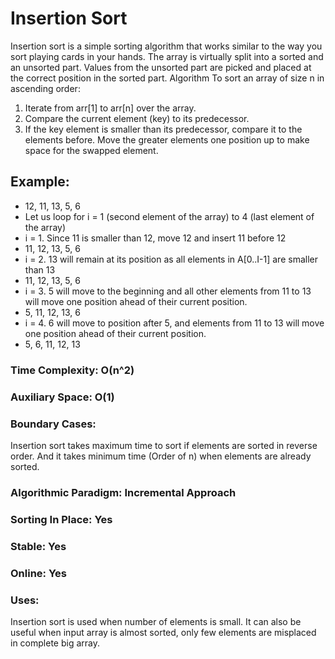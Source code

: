 # Insertion Sort
Insertion sort is a simple sorting algorithm that works similar to the way you sort playing cards in your hands. The array is virtually split into a sorted and an unsorted part. Values from the unsorted part are picked and placed at the correct position in the sorted part.
Algorithm 
To sort an array of size n in ascending order: 
1. Iterate from arr[1] to arr[n] over the array. 
2. Compare the current element (key) to its predecessor. 
3. If the key element is smaller than its predecessor, compare it to the elements before. Move the greater elements one position up to make space for the swapped element.
## Example: 
* 12, 11, 13, 5, 6
* Let us loop for i = 1 (second element of the array) to 4 (last element of the array)
* i = 1. Since 11 is smaller than 12, move 12 and insert 11 before 12 
* 11, 12, 13, 5, 6
* i = 2. 13 will remain at its position as all elements in A[0..I-1] are smaller than 13 
* 11, 12, 13, 5, 6
* i = 3. 5 will move to the beginning and all other elements from 11 to 13 will move one position ahead of their current position. 
* 5, 11, 12, 13, 6
* i = 4. 6 will move to position after 5, and elements from 11 to 13 will move one position ahead of their current position. 
* 5, 6, 11, 12, 13 

### Time Complexity: O(n^2) 
### Auxiliary Space: O(1)
### Boundary Cases: 
Insertion sort takes maximum time to sort if elements are sorted in reverse order. And it takes minimum time (Order of n) when elements are already sorted.
### Algorithmic Paradigm: Incremental Approach
### Sorting In Place: Yes
### Stable: Yes
### Online: Yes
### Uses: 
Insertion sort is used when number of elements is small. It can also be useful when input array is almost sorted, only few elements are misplaced in complete big array.